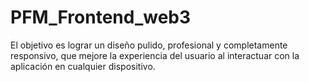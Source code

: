 # PFM_Frontend_web3
El objetivo es lograr un diseño pulido, profesional y completamente responsivo, que mejore la experiencia del usuario al interactuar con la aplicación en cualquier dispositivo.

